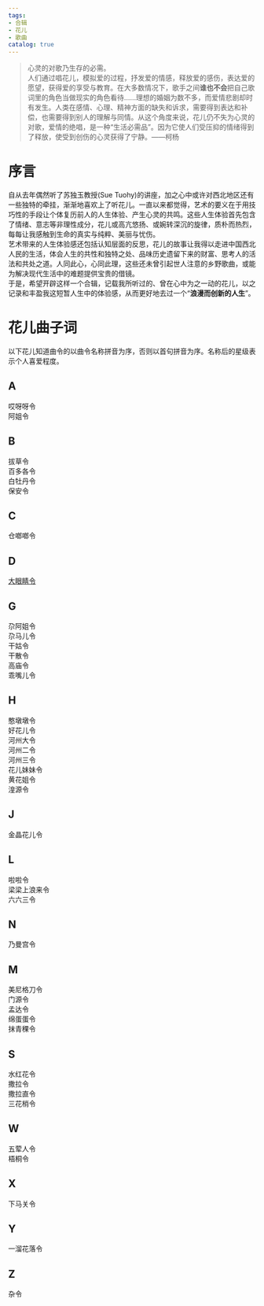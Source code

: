 ```yaml
---  
tags:  
- 合辑  
- 花儿  
- 歌曲  
catalog: true  
---  
```

> 心灵的对歌乃生存的必需。  
> 人们通过唱花儿，模拟爱的过程，抒发爱的情感，释放爱的感伤，表达爱的愿望，获得爱的享受与教育。在大多数情况下，歌手之间**谁也不会**把自己歌词里的角色当做现实的角色看待……理想的婚姻为数不多，而爱情悲剧却时有发生。人类在感情、心理、精神方面的缺失和诉求，需要得到表达和补偿，也需要得到别人的理解与同情。从这个角度来说，花儿仍不失为心灵的对歌，爱情的绝唱，是一种“生活必需品”。因为它使人们受压抑的情绪得到了释放，使受到创伤的心灵获得了宁静。——柯杨  


# 序言  
自从去年偶然听了苏独玉教授(Sue Tuohy)的讲座，加之心中或许对西北地区还有一些独特的牵挂，渐渐地喜欢上了听花儿。一直以来都觉得，艺术的要义在于用技巧性的手段让个体复历前人的人生体验、产生心灵的共鸣。这些人生体验首先包含了情绪、意志等非理性成分，花儿或高亢悠扬、或婉转深沉的旋律，质朴而热烈，每每让我感触到生命的真实与纯粹、美丽与忧伤。  
艺术带来的人生体验感还包括认知层面的反思，花儿的故事让我得以走进中国西北人民的生活，体会人生的共性和独特之处、品味历史遗留下来的财富、思考人的活法和共处之道。人同此心，心同此理，这些还未曾引起世人注意的乡野歌曲，或能为解决现代生活中的难题提供宝贵的借镜。  
于是，希望开辟这样一个合辑，记载我所听过的、曾在心中为之一动的花儿，以之记录和丰盈我这短暂人生中的体验感，从而更好地去过一个“**浪漫而创新的人生**”。  
# 花儿曲子词  
以下花儿知道曲令的以曲令名称拼音为序，否则以首句拼音为序。名称后的星级表示个人喜爱程度。  
## A  
哎呀呀令  
阿姐令  

## B  
拔草令  
百多各令  
白牡丹令  
保安令  

## C  
仓啷啷令  

## D  
[大眼睛令](<https://yuentsheh.github.io/_posts/Hua'er/Dayanjingling>) 

## G  
尕阿姐令  
尕马儿令  
干姑令  
干散令  
高庙令  
乖嘴儿令  

## H  
憨墩墩令  
好花儿令  
河州大令  
河州二令  
河州三令  
花儿妹妹令  
黄花姐令  
湟源令  

## J  
金晶花儿令  

## L  
啦啦令  
梁梁上浪来令  
六六三令  

## N  
乃曼宫令  

## M  
美尼格刀令  
门源令  
孟达令  
绵蛋蛋令  
抹青稞令  

## S  
水红花令  
撒拉令  
撒拉直令  
三花梢令  

## W  
五荤人令  
梧桐令  

## X  
下马关令  

## Y  
一溜花落令  

## Z  
杂令  




